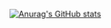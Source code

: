 [![Anurag's GitHub stats](https://github-readme-stats.vercel.app/api?username=mg-onishi
)](https://github.com/anuraghazra/github-readme-stats)
